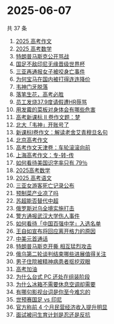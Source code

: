 # 2025-06-07

共 37 条

<!-- BEGIN ZHIHUSEARCH -->
<!-- 最后更新时间 Sat Jun 07 2025 19:13:46 GMT+0800 (China Standard Time) -->

1. [2025 高考作文](https://www.zhihu.com/search?q=2025%20%E9%AB%98%E8%80%83%E4%BD%9C%E6%96%87)
1. [2025 高考数学](https://www.zhihu.com/search?q=2025%20%E9%AB%98%E8%80%83%E6%95%B0%E5%AD%A6)
1. [特朗普马斯克公开骂战](https://www.zhihu.com/search?q=%E7%89%B9%E6%9C%97%E6%99%AE%E9%A9%AC%E6%96%AF%E5%85%8B%E5%85%AC%E5%BC%80%E9%AA%82%E6%88%98)
1. [国足不敌印尼无缘晋级世界杯](https://www.zhihu.com/search?q=%E5%9B%BD%E8%B6%B3%E4%B8%8D%E6%95%8C%E5%8D%B0%E5%B0%BC%E6%97%A0%E7%BC%98%E6%99%8B%E7%BA%A7%E4%B8%96%E7%95%8C%E6%9D%AF)
1. [三亚再通报女子被咬身亡事件](https://www.zhihu.com/search?q=%E4%B8%89%E4%BA%9A%E5%86%8D%E9%80%9A%E6%8A%A5%E5%A5%B3%E5%AD%90%E8%A2%AB%E5%92%AC%E8%BA%AB%E4%BA%A1%E4%BA%8B%E4%BB%B6)
1. [为何宝马在国内被打得连连降价](https://www.zhihu.com/search?q=%E4%B8%BA%E4%BD%95%E5%AE%9D%E9%A9%AC%E5%9C%A8%E5%9B%BD%E5%86%85%E8%A2%AB%E6%89%93%E5%BE%97%E8%BF%9E%E8%BF%9E%E9%99%8D%E4%BB%B7)
1. [韦神门牙脱落](https://www.zhihu.com/search?q=%E9%9F%A6%E7%A5%9E%E9%97%A8%E7%89%99%E8%84%B1%E8%90%BD)
1. [落笔生花，高考必胜](https://www.zhihu.com/search?q=%E8%90%BD%E7%AC%94%E7%94%9F%E8%8A%B1%EF%BC%8C%E9%AB%98%E8%80%83%E5%BF%85%E8%83%9C)
1. [员工发烧37.9度请假遭HR辱骂](https://www.zhihu.com/search?q=%E5%91%98%E5%B7%A5%E5%8F%91%E7%83%A737.9%E5%BA%A6%E8%AF%B7%E5%81%87%E9%81%ADHR%E8%BE%B1%E9%AA%82)
1. [用发霉的菜板对身体会有哪些危害](https://www.zhihu.com/search?q=%E7%94%A8%E5%8F%91%E9%9C%89%E7%9A%84%E8%8F%9C%E6%9D%BF%E5%AF%B9%E8%BA%AB%E4%BD%93%E4%BC%9A%E6%9C%89%E5%93%AA%E4%BA%9B%E5%8D%B1%E5%AE%B3)
1. [高考新课标 Ⅱ 卷作文题：梦](https://www.zhihu.com/search?q=%E9%AB%98%E8%80%83%E6%96%B0%E8%AF%BE%E6%A0%87%20%E2%85%A1%20%E5%8D%B7%E4%BD%9C%E6%96%87%E9%A2%98%EF%BC%9A%E6%A2%A6)
1. [北大「韦神」开账号了](https://www.zhihu.com/search?q=%E5%8C%97%E5%A4%A7%E3%80%8C%E9%9F%A6%E7%A5%9E%E3%80%8D%E5%BC%80%E8%B4%A6%E5%8F%B7%E4%BA%86)
1. [新课标I卷作文：解读老舍艾青穆旦名句](https://www.zhihu.com/search?q=%E6%96%B0%E8%AF%BE%E6%A0%87I%E5%8D%B7%E4%BD%9C%E6%96%87%EF%BC%9A%E8%A7%A3%E8%AF%BB%E8%80%81%E8%88%8D%E8%89%BE%E9%9D%92%E7%A9%86%E6%97%A6%E5%90%8D%E5%8F%A5)
1. [北京高考作文](https://www.zhihu.com/search?q=%E5%8C%97%E4%BA%AC%E9%AB%98%E8%80%83%E4%BD%9C%E6%96%87)
1. [高考作文天津卷：车轮滚滚向前](https://www.zhihu.com/search?q=%E9%AB%98%E8%80%83%E4%BD%9C%E6%96%87%E5%A4%A9%E6%B4%A5%E5%8D%B7%EF%BC%9A%E8%BD%A6%E8%BD%AE%E6%BB%9A%E6%BB%9A%E5%90%91%E5%89%8D)
1. [上海高考作文：专-转-传](https://www.zhihu.com/search?q=%E4%B8%8A%E6%B5%B7%E9%AB%98%E8%80%83%E4%BD%9C%E6%96%87%EF%BC%9A%E4%B8%93-%E8%BD%AC-%E4%BC%A0)
1. [如何看待美国识字率只有 79％](https://www.zhihu.com/search?q=%E5%A6%82%E4%BD%95%E7%9C%8B%E5%BE%85%E7%BE%8E%E5%9B%BD%E8%AF%86%E5%AD%97%E7%8E%87%E5%8F%AA%E6%9C%89%2079%EF%BC%85)
1. [2025高考数学](https://www.zhihu.com/search?q=2025%E9%AB%98%E8%80%83%E6%95%B0%E5%AD%A6)
1. [2025 高考语文](https://www.zhihu.com/search?q=2025%20%E9%AB%98%E8%80%83%E8%AF%AD%E6%96%87)
1. [三亚女游客死亡记录公布](https://www.zhihu.com/search?q=%E4%B8%89%E4%BA%9A%E5%A5%B3%E6%B8%B8%E5%AE%A2%E6%AD%BB%E4%BA%A1%E8%AE%B0%E5%BD%95%E5%85%AC%E5%B8%83)
1. [预制菜产业凉了吗](https://www.zhihu.com/search?q=%E9%A2%84%E5%88%B6%E8%8F%9C%E4%BA%A7%E4%B8%9A%E5%87%89%E4%BA%86%E5%90%97)
1. [苏超能否替代中超](https://www.zhihu.com/search?q=%E8%8B%8F%E8%B6%85%E8%83%BD%E5%90%A6%E6%9B%BF%E4%BB%A3%E4%B8%AD%E8%B6%85)
1. [俄罗斯对乌全境实施打击](https://www.zhihu.com/search?q=%E4%BF%84%E7%BD%97%E6%96%AF%E5%AF%B9%E4%B9%8C%E5%85%A8%E5%A2%83%E5%AE%9E%E6%96%BD%E6%89%93%E5%87%BB)
1. [警方通报武汉大学伤人事件](https://www.zhihu.com/search?q=%E8%AD%A6%E6%96%B9%E9%80%9A%E6%8A%A5%E6%AD%A6%E6%B1%89%E5%A4%A7%E5%AD%A6%E4%BC%A4%E4%BA%BA%E4%BA%8B%E4%BB%B6)
1. [如何看待「中国百强中学」入选名单](https://www.zhihu.com/search?q=%E5%A6%82%E4%BD%95%E7%9C%8B%E5%BE%85%E3%80%8C%E4%B8%AD%E5%9B%BD%E7%99%BE%E5%BC%BA%E4%B8%AD%E5%AD%A6%E3%80%8D%E5%85%A5%E9%80%89%E5%90%8D%E5%8D%95)
1. [王自如宣布将回应离开格力的原因](https://www.zhihu.com/search?q=%E7%8E%8B%E8%87%AA%E5%A6%82%E5%AE%A3%E5%B8%83%E5%B0%86%E5%9B%9E%E5%BA%94%E7%A6%BB%E5%BC%80%E6%A0%BC%E5%8A%9B%E7%9A%84%E5%8E%9F%E5%9B%A0)
1. [中美元首通话](https://www.zhihu.com/search?q=%E4%B8%AD%E7%BE%8E%E5%85%83%E9%A6%96%E9%80%9A%E8%AF%9D)
1. [特朗普马斯克开撕 相互猛烈攻击](https://www.zhihu.com/search?q=%E7%89%B9%E6%9C%97%E6%99%AE%E9%A9%AC%E6%96%AF%E5%85%8B%E5%BC%80%E6%92%95%20%E7%9B%B8%E4%BA%92%E7%8C%9B%E7%83%88%E6%94%BB%E5%87%BB)
1. [俄乌第二轮谈判结束哪些进展值得关注](https://www.zhihu.com/search?q=%E4%BF%84%E4%B9%8C%E7%AC%AC%E4%BA%8C%E8%BD%AE%E8%B0%88%E5%88%A4%E7%BB%93%E6%9D%9F%E5%93%AA%E4%BA%9B%E8%BF%9B%E5%B1%95%E5%80%BC%E5%BE%97%E5%85%B3%E6%B3%A8)
1. [男子住院被精神病患者抠挖双眼](https://www.zhihu.com/search?q=%E7%94%B7%E5%AD%90%E4%BD%8F%E9%99%A2%E8%A2%AB%E7%B2%BE%E7%A5%9E%E7%97%85%E6%82%A3%E8%80%85%E6%8A%A0%E6%8C%96%E5%8F%8C%E7%9C%BC)
1. [高考加油](https://www.zhihu.com/search?q=%E9%AB%98%E8%80%83%E5%8A%A0%E6%B2%B9)
1. [为什么台式 PC 还处在组装阶段](https://www.zhihu.com/search?q=%E4%B8%BA%E4%BB%80%E4%B9%88%E5%8F%B0%E5%BC%8F%20PC%20%E8%BF%98%E5%A4%84%E5%9C%A8%E7%BB%84%E8%A3%85%E9%98%B6%E6%AE%B5)
1. [为什么冰箱不需要休息空调却需要](https://www.zhihu.com/search?q=%E4%B8%BA%E4%BB%80%E4%B9%88%E5%86%B0%E7%AE%B1%E4%B8%8D%E9%9C%80%E8%A6%81%E4%BC%91%E6%81%AF%E7%A9%BA%E8%B0%83%E5%8D%B4%E9%9C%80%E8%A6%81)
1. [有哪句影视台词是你至今难忘的](https://www.zhihu.com/search?q=%E6%9C%89%E5%93%AA%E5%8F%A5%E5%BD%B1%E8%A7%86%E5%8F%B0%E8%AF%8D%E6%98%AF%E4%BD%A0%E8%87%B3%E4%BB%8A%E9%9A%BE%E5%BF%98%E7%9A%84)
1. [世预赛国足 vs 印尼](https://www.zhihu.com/search?q=%E4%B8%96%E9%A2%84%E8%B5%9B%E5%9B%BD%E8%B6%B3%20vs%20%E5%8D%B0%E5%B0%BC)
1. [官方称前 4 个月民营经济收入提升明显](https://www.zhihu.com/search?q=%E5%AE%98%E6%96%B9%E7%A7%B0%E5%89%8D%204%20%E4%B8%AA%E6%9C%88%E6%B0%91%E8%90%A5%E7%BB%8F%E6%B5%8E%E6%94%B6%E5%85%A5%E6%8F%90%E5%8D%87%E6%98%8E%E6%98%BE)
1. [面试被问生育计划是忍还是反抗](https://www.zhihu.com/search?q=%E9%9D%A2%E8%AF%95%E8%A2%AB%E9%97%AE%E7%94%9F%E8%82%B2%E8%AE%A1%E5%88%92%E6%98%AF%E5%BF%8D%E8%BF%98%E6%98%AF%E5%8F%8D%E6%8A%97)

<!-- END ZHIHUSEARCH -->
